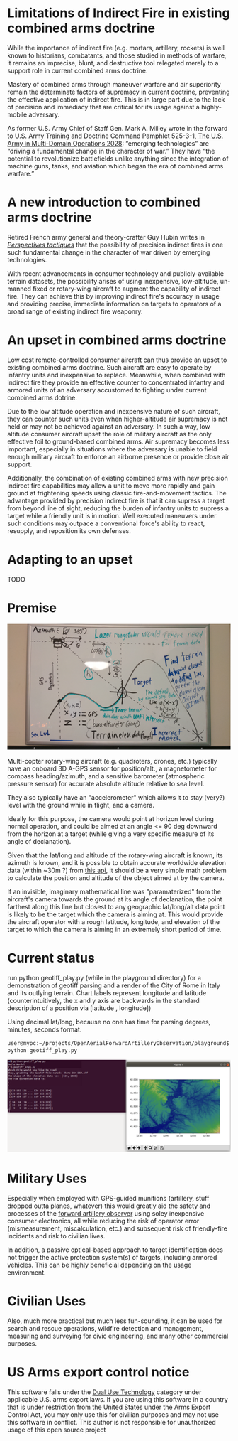 # Limitations of Indirect Fire in existing combined arms doctrine
While the importance of indirect fire (e.g. mortars, artillery, rockets) is well known to historians, combatants, and those studied in methods of warfare, it remains an imprecise, blunt, and destructive tool relegated merely to a support role in current combined arms doctrine.

Mastery of combined arms through maneuver warfare and air superiority remain the determinate factors of supremacy in current doctrine, preventing the effective application of indirect fire. This is in large part due to the lack of precision and immediacy that are critical for its usage against a highly-mobile adversary.

As former U.S. Army Chief of Staff Gen. Mark A. Milley wrote in the forward to U.S. Army Training and Doctrine Command Pamphlet 525-3-1, [The U.S. Army in Multi-Domain Operations 2028](https://adminpubs.tradoc.army.mil/pamphlets/TP525-3-1.pdf): “emerging technologies” are “driving a fundamental change in the character of war.” They have “the potential to revolutionize battlefields unlike anything since the integration of machine guns, tanks, and aviation which began the era of combined arms warfare.”

# A new introduction to combined arms doctrine

Retired French army general and theory-crafter Guy Hubin writes in [_Perspectives tactiques_](https://warontherocks.com/2021/02/kill-the-homothetic-army-gen-guy-hubins-vision-of-the-future-battlefield/) that the possibility of precision indirect fires is one such fundamental change in the character of war driven by emerging technologies.

With recent advancements in consumer technology and publicly-available terrain datasets, the possibility arises of using inexpensive, low-altitude, un-manned fixed or rotary-wing aircraft to augment the capability of indirect fire. They can achieve this by improving indirect fire's accuracy in usage and providing precise, immediate information on targets to operators of a broad range of existing indirect fire weaponry.

# An upset in combined arms doctrine

Low cost remote-controlled consumer aircraft can thus provide an upset to existing combined arms doctrine. Such aircraft are easy to operate by infantry units and inexpensive to replace. Meanwhile, when combined with indirect fire they provide an effective counter to concentrated infantry and armored units of an adversary accustomed to fighting under current combined arms dotrine.

Due to the low altitude operation and inexpensive nature of such aircraft, they can counter such units even when higher-altitude air supremacy is not held or may not be achieved against an adversary. In such a way, low altitude consumer aircraft upset the role of military aircraft as the only effective foil to ground-based combined arms. Air supremacy becomes less important, especially in situations where the adversary is unable to field enough military aircraft to enforce an airborne presence or provide close air support.

Additionally, the combination of existing combined arms with new precision indirect fire capabilities may allow a unit to move more rapidly and gain ground at frightening speeds using classic fire-and-movement tactics. The advantage provided by precision indirect fire is that it can supress a target from beyond line of sight, reducing the burden of infantry units to supress a target while a friendly unit is in motion. Well executed maneuvers under such conditions may outpace a conventional force's ability to react, resupply, and reposition its own defenses.

# Adapting to an upset
TODO

# Premise

![whiteboard concept diagram](IMG_20201213_194755.jpg)

Multi-copter rotary-wing aircraft (e.g. quadroters, drones, etc.) typically have an onboard 3D A-GPS sensor for position/alt., a magnetometer for compass heading/azimuth,  and a sensitive barometer (atmospheric pressure sensor) for accurate absolute altitude relative to sea level.

They also typically have an "accelerometer" which allows it to stay (very?) level with the ground while in flight, and a camera.

Ideally for this purpose, the camera would point at horizon level during normal operation, and could be aimed at an angle <= 90 deg downward from the horizon at a target (while giving a very specific measure of its angle of declanation).

Given that the lat/long and altitude of the rotary-wing aircraft is known, its azimuth is known, and it is possible to obtain accurate worldwide elevation data (within ~30m ?) from [this api](https://pypi.org/project/elevation/), it should be a very simple math problem to calculate the position and altitude of the object aimed at by the camera.

If an invisible, imaginary mathematical line was "paramaterized" from the aircraft's camera towards the ground at its angle of declanation, the point farthest along this line but closest to any geographic lat/long/alt data point is likely to be the target which the camera is aiming at. This would provide the aircraft operator with a rough latitude, longitude, and elevation of the target to which the camera is aiming in an extremely short period of time.


# Current status
run python geotiff_play.py (while in the playground directory) for a demonstration of geotiff parsing and a render of the City of Rome in Italy and its outlying terrain. Chart labels represent longitude and latitude (counterintuitively, the x and y axis are backwards in the standard description of a position via [latitude , longitude])


Using decimal lat/long, because no one has time for parsing degrees, minutes, seconds format.

```
user@mypc:~/projects/OpenAerialForwardArtilleryObservation/playground$
python geotiff_play.py
```
![render of terrain around Rome](playground/render_cli_screenshot.png)

# Military Uses
Especially when employed with GPS-guided munitions (artillery, stuff dropped outta planes, whatever) this would greatly aid the safety and processes of the [forward artillery observer](https://en.wikipedia.org/wiki/Artillery_observer) using soley inexpensive consumer electronics, all while reducing the risk of operator error (mismeasurement, miscalculation, etc.) and subsequent risk of friendly-fire incidents and risk to civilian lives.

In addition, a passive optical-based approach to target identification does not trigger the active protection system(s) of targets, including armored vehicles. This can be highly beneficial depending on the usage environment.

# Civilian Uses

Also, much more practical but much less fun-sounding, it can be used for search and rescue operations, wildfire detection and management, measuring and surveying for civic engineering, and many other commercial purposes.

# US Arms export control notice
This software falls under the [Dual Use Technology](https://en.wikipedia.org/wiki/Dual-use_technology#United_States) category under applicable U.S. arms export laws. If you are using this software in a country that is under restriction from the United States under the Arms Export Control Act, you may only use this for civilian purposes and may not use this software in conflict. This author is not responsible for unauthorized usage of this open source project
